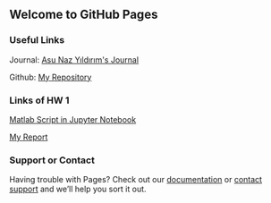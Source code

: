 ## Welcome to GitHub Pages

### Useful Links

Journal: [Asu Naz Yıldırım's Journal](https://bu-ie-582.github.io/fall-24-asunazyildirim/) 

Github: [My Repository](https://github.com/BU-IE-582/fall-24-asunazyildirim)

### Links of HW 1

[Matlab Script in Jupyter Notebook](https://github.com/BU-IE-582/fall-24-asunazyildirim/blob/main/HW1_AsuNazY%C4%B1ld%C4%B1r%C4%B1m.ipynb)

[My Report](https://bu-ie-582.github.io/fall-24-asunazyildirim/HW1/HW1%20Asu%20Naz%20Y%C4%B1ld%C4%B1r%C4%B1m.pdf)



### Support or Contact

Having trouble with Pages? Check out our [documentation](https://docs.github.com/categories/github-pages-basics/) or [contact support](https://support.github.com/contact) and we’ll help you sort it out.
